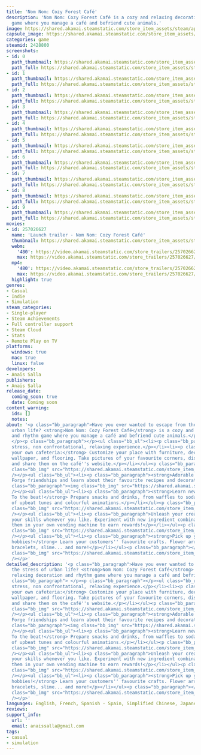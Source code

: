 ```yaml
---
title: 'Nom Nom: Cozy Forest Café'
description: 'Nom Nom: Cozy Forest Café is a cozy and relaxing decoration and rhythm
  game where you manage a café and befriend cute animals.'
image: https://shared.akamai.steamstatic.com/store_item_assets/steam/apps/2428800/header.jpg?t=1731353472
capsule_image: https://shared.akamai.steamstatic.com/store_item_assets/steam/apps/2428800/capsule_231x87.jpg?t=1731353472
categories: game
steamid: 2428800
screenshots:
- id: 0
  path_thumbnail: https://shared.akamai.steamstatic.com/store_item_assets/steam/apps/2428800/ss_4e7fd41aece5db881dc7474a7662cb8554772af1.600x338.jpg?t=1731353472
  path_full: https://shared.akamai.steamstatic.com/store_item_assets/steam/apps/2428800/ss_4e7fd41aece5db881dc7474a7662cb8554772af1.1920x1080.jpg?t=1731353472
- id: 1
  path_thumbnail: https://shared.akamai.steamstatic.com/store_item_assets/steam/apps/2428800/ss_fa7b6b6bbcc69d7e5e0bd5a761ce67643dc2ab35.600x338.jpg?t=1731353472
  path_full: https://shared.akamai.steamstatic.com/store_item_assets/steam/apps/2428800/ss_fa7b6b6bbcc69d7e5e0bd5a761ce67643dc2ab35.1920x1080.jpg?t=1731353472
- id: 2
  path_thumbnail: https://shared.akamai.steamstatic.com/store_item_assets/steam/apps/2428800/ss_865733c29c9e7389afb5da2a770027279e8044ba.600x338.jpg?t=1731353472
  path_full: https://shared.akamai.steamstatic.com/store_item_assets/steam/apps/2428800/ss_865733c29c9e7389afb5da2a770027279e8044ba.1920x1080.jpg?t=1731353472
- id: 3
  path_thumbnail: https://shared.akamai.steamstatic.com/store_item_assets/steam/apps/2428800/ss_83eaeabe1f35c3a2032e976b9e43f4eaa913c5fe.600x338.jpg?t=1731353472
  path_full: https://shared.akamai.steamstatic.com/store_item_assets/steam/apps/2428800/ss_83eaeabe1f35c3a2032e976b9e43f4eaa913c5fe.1920x1080.jpg?t=1731353472
- id: 4
  path_thumbnail: https://shared.akamai.steamstatic.com/store_item_assets/steam/apps/2428800/ss_dd77426d780b7798415ea54d16267ba5fab98ecb.600x338.jpg?t=1731353472
  path_full: https://shared.akamai.steamstatic.com/store_item_assets/steam/apps/2428800/ss_dd77426d780b7798415ea54d16267ba5fab98ecb.1920x1080.jpg?t=1731353472
- id: 5
  path_thumbnail: https://shared.akamai.steamstatic.com/store_item_assets/steam/apps/2428800/ss_68dc7e39c269f84fc63d330f46c1fb96c7bd8e0f.600x338.jpg?t=1731353472
  path_full: https://shared.akamai.steamstatic.com/store_item_assets/steam/apps/2428800/ss_68dc7e39c269f84fc63d330f46c1fb96c7bd8e0f.1920x1080.jpg?t=1731353472
- id: 6
  path_thumbnail: https://shared.akamai.steamstatic.com/store_item_assets/steam/apps/2428800/ss_c7c8a2f2095f6b19dd7b4f56c1fa886a433c3c45.600x338.jpg?t=1731353472
  path_full: https://shared.akamai.steamstatic.com/store_item_assets/steam/apps/2428800/ss_c7c8a2f2095f6b19dd7b4f56c1fa886a433c3c45.1920x1080.jpg?t=1731353472
- id: 7
  path_thumbnail: https://shared.akamai.steamstatic.com/store_item_assets/steam/apps/2428800/ss_2b0ed093ec0d65969984cc31004824422d417349.600x338.jpg?t=1731353472
  path_full: https://shared.akamai.steamstatic.com/store_item_assets/steam/apps/2428800/ss_2b0ed093ec0d65969984cc31004824422d417349.1920x1080.jpg?t=1731353472
- id: 8
  path_thumbnail: https://shared.akamai.steamstatic.com/store_item_assets/steam/apps/2428800/ss_95974a456a0008c98766125cf480de470e4bb208.600x338.jpg?t=1731353472
  path_full: https://shared.akamai.steamstatic.com/store_item_assets/steam/apps/2428800/ss_95974a456a0008c98766125cf480de470e4bb208.1920x1080.jpg?t=1731353472
- id: 9
  path_thumbnail: https://shared.akamai.steamstatic.com/store_item_assets/steam/apps/2428800/ss_3414684ce48a0dd76e824c4146d501712b81a071.600x338.jpg?t=1731353472
  path_full: https://shared.akamai.steamstatic.com/store_item_assets/steam/apps/2428800/ss_3414684ce48a0dd76e824c4146d501712b81a071.1920x1080.jpg?t=1731353472
movies:
- id: 257026627
  name: 'Launch trailer - Nom Nom: Cozy Forest Café'
  thumbnail: https://shared.akamai.steamstatic.com/store_item_assets/steam/apps/257026627/movie.293x165.jpg?t=1719390063
  webm:
    '480': https://video.akamai.steamstatic.com/store_trailers/257026627/movie480_vp9.webm?t=1719390063
    max: https://video.akamai.steamstatic.com/store_trailers/257026627/movie_max_vp9.webm?t=1719390063
  mp4:
    '480': https://video.akamai.steamstatic.com/store_trailers/257026627/movie480.mp4?t=1719390063
    max: https://video.akamai.steamstatic.com/store_trailers/257026627/movie_max.mp4?t=1719390063
  highlight: true
genres:
- Casual
- Indie
- Simulation
steam_categories:
- Single-player
- Steam Achievements
- Full controller support
- Steam Cloud
- Stats
- Remote Play on TV
platforms:
  windows: true
  mac: true
  linux: false
developers:
- Anaïs Salla
publishers:
- Anaïs Salla
release_date:
  coming_soon: true
  date: Coming soon
content_warning:
  ids: []
  notes:
about: '<p class="bb_paragraph">Have you ever wanted to escape from the stress of
  urban life? <strong>Nom Nom: Cozy Forest Café</strong> is a cozy and relaxing decoration
  and rhythm game where you manage a café and befriend cute animals.</p><p class="bb_paragraph">
  </p><p class="bb_paragraph"></p><ul class="bb_ul"><li><p class="bb_paragraph">Low
  stress, non confrontational, relaxing experience.</p></li><li><p class="bb_paragraph"><strong>Manage
  your own cafeteria:</strong> Customize your place with furniture, decorations, lamps,
  wallpaper, and flooring. Take pictures of your favourite corners, dishes, and customers
  and share them on the café''s website.</p></li></ul><p class="bb_paragraph"><img
  class="bb_img" src="https://shared.akamai.steamstatic.com/store_item_assets/steam/apps/2428800/extras/banner1.gif?t=1731353472"
  /></p><ul class="bb_ul"><li><p class="bb_paragraph"><strong>Adorable customers:</strong>
  Forge friendships and learn about their favourite recipes and decorations.</p></li></ul><p
  class="bb_paragraph"><img class="bb_img" src="https://shared.akamai.steamstatic.com/store_item_assets/steam/apps/2428800/extras/banner2.gif?t=1731353472"
  /></p><ul class="bb_ul"><li><p class="bb_paragraph"><strong>Learn new recipes...
  To the beat!</strong> Prepare snacks and drinks, from waffles to sodas, to the rhythm
  of upbeat tunes and colourful animations.</p></li></ul><p class="bb_paragraph"><img
  class="bb_img" src="https://shared.akamai.steamstatic.com/store_item_assets/steam/apps/2428800/extras/banner3.gif?t=1731353472"
  /></p><ul class="bb_ul"><li><p class="bb_paragraph">Unleash your creativity! Practice
  your skills whenever you like. Experiment with new ingredient combinations and sell
  them in your own vending machine to earn rewards!</p></li></ul><p class="bb_paragraph"><img
  class="bb_img" src="https://shared.akamai.steamstatic.com/store_item_assets/steam/apps/2428800/extras/banner4.gif?t=1731353472"
  /></p><ul class="bb_ul"><li><p class="bb_paragraph"><strong>Pick up your customer''s
  hobbies!</strong> Learn your customers'' favourite crafts. Flower arranging, friendship
  bracelets, slime... and more!</p></li></ul><p class="bb_paragraph"></p><p class="bb_paragraph"><img
  class="bb_img" src="https://shared.akamai.steamstatic.com/store_item_assets/steam/apps/2428800/extras/imagen_tienda.jpg?t=1731353472"
  /></p>'
detailed_description: '<p class="bb_paragraph">Have you ever wanted to escape from
  the stress of urban life? <strong>Nom Nom: Cozy Forest Café</strong> is a cozy and
  relaxing decoration and rhythm game where you manage a café and befriend cute animals.</p><p
  class="bb_paragraph"> </p><p class="bb_paragraph"></p><ul class="bb_ul"><li><p class="bb_paragraph">Low
  stress, non confrontational, relaxing experience.</p></li><li><p class="bb_paragraph"><strong>Manage
  your own cafeteria:</strong> Customize your place with furniture, decorations, lamps,
  wallpaper, and flooring. Take pictures of your favourite corners, dishes, and customers
  and share them on the café''s website.</p></li></ul><p class="bb_paragraph"><img
  class="bb_img" src="https://shared.akamai.steamstatic.com/store_item_assets/steam/apps/2428800/extras/banner1.gif?t=1731353472"
  /></p><ul class="bb_ul"><li><p class="bb_paragraph"><strong>Adorable customers:</strong>
  Forge friendships and learn about their favourite recipes and decorations.</p></li></ul><p
  class="bb_paragraph"><img class="bb_img" src="https://shared.akamai.steamstatic.com/store_item_assets/steam/apps/2428800/extras/banner2.gif?t=1731353472"
  /></p><ul class="bb_ul"><li><p class="bb_paragraph"><strong>Learn new recipes...
  To the beat!</strong> Prepare snacks and drinks, from waffles to sodas, to the rhythm
  of upbeat tunes and colourful animations.</p></li></ul><p class="bb_paragraph"><img
  class="bb_img" src="https://shared.akamai.steamstatic.com/store_item_assets/steam/apps/2428800/extras/banner3.gif?t=1731353472"
  /></p><ul class="bb_ul"><li><p class="bb_paragraph">Unleash your creativity! Practice
  your skills whenever you like. Experiment with new ingredient combinations and sell
  them in your own vending machine to earn rewards!</p></li></ul><p class="bb_paragraph"><img
  class="bb_img" src="https://shared.akamai.steamstatic.com/store_item_assets/steam/apps/2428800/extras/banner4.gif?t=1731353472"
  /></p><ul class="bb_ul"><li><p class="bb_paragraph"><strong>Pick up your customer''s
  hobbies!</strong> Learn your customers'' favourite crafts. Flower arranging, friendship
  bracelets, slime... and more!</p></li></ul><p class="bb_paragraph"></p><p class="bb_paragraph"><img
  class="bb_img" src="https://shared.akamai.steamstatic.com/store_item_assets/steam/apps/2428800/extras/imagen_tienda.jpg?t=1731353472"
  /></p>'
languages: English, French, Spanish - Spain, Simplified Chinese, Japanese, Catalan
reviews:
support_info:
  url: ''
  email: anaissalla@gmail.com
tags:
- casual
- simulation
---
```

